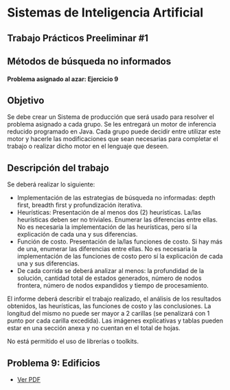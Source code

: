 Sistemas de Inteligencia Artificial
===================================

## Trabajo Prácticos Preeliminar #1
## Métodos de búsqueda no informados

#### Problema asignado al azar: Ejercicio 9

Objetivo
--------

Se debe crear un Sistema de producción que será usado para resolver el problema asignado a cada grupo.
Se les entregará un motor de inferencia reducido programado en Java. Cada grupo puede decidir entre utilizar este motor y hacerle las modificaciones que sean necesarias para completar el trabajo o realizar dicho motor en el lenguaje que deseen.

Descripción del trabajo
-----------------------

Se deberá realizar lo siguiente:

* Implementación de las estrategias de búsqueda no informadas: depth first, breadth first y profundización iterativa.
* Heurísticas: Presentación de al menos dos (2) heurísticas. La/las heurísticas deben ser no triviales. Enumerar las diferencias entre ellas. No es necesaria la implementación de las heurísticas, pero sí la explicación de cada una y sus diferencias.
* Función de costo. Presentación de la/las funciones de costo. Si hay más de una, enumerar las diferencias entre ellas. No es necesaria la implementación de las funciones de costo pero sí la explicación de cada una y sus diferencias.
* De cada corrida se deberá analizar al menos: la profundidad de la solución, cantidad total de estados generados, número de nodos frontera, número de nodos expandidos y tiempo de procesamiento.

El informe deberá describir el trabajo realizado, el análisis de los resultados obtenidos, las heurísticas, las funciones de costo y las conclusiones. La longitud del mismo no puede ser mayor a 2 carillas (se penalizará con 1 punto por cada carilla excedida). Las imágenes explicativas y tablas pueden estar en una sección anexa y no cuentan en el total de hojas.

No está permitido el uso de librerías o toolkits.

Problema 9: Edificios
---------------------

+ [Ver PDF](./doc/TPE1%20-%20Entrega%20preliminar%201.pdf)







